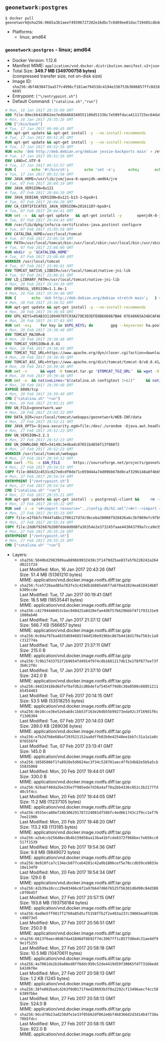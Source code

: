 ## `geonetwork:postgres`

```console
$ docker pull geonetwork@sha256:9665a3b1aeef49396727202e16dbc7c0d69ee01dac719485cdbde8bb4105e31b
```

-	Platforms:
	-	linux; amd64

### `geonetwork:postgres` - linux; amd64

-	Docker Version: 1.12.6
-	Manifest MIME: `application/vnd.docker.distribution.manifest.v2+json`
-	Total Size: **349.7 MB (349700758 bytes)**  
	(compressed transfer size, not on-disk size)
-	Image ID: `sha256:dbf4838473aa57fc4996cf181ae794510c4194e336753b3606857ffc0d186695`
-	Entrypoint: `["\/entrypoint.sh"]`
-	Default Command: `["catalina.sh","run"]`

```dockerfile
# Mon, 16 Jan 2017 20:35:09 GMT
ADD file:89ecb642d662ee7edbb868340551106d51336c7e589fdaca4111725ec64da957 in / 
# Mon, 16 Jan 2017 20:35:16 GMT
CMD ["/bin/bash"]
# Tue, 17 Jan 2017 00:00:45 GMT
RUN apt-get update && apt-get install -y --no-install-recommends 		ca-certificates 		curl 		wget 	&& rm -rf /var/lib/apt/lists/*
# Tue, 17 Jan 2017 00:51:05 GMT
RUN apt-get update && apt-get install -y --no-install-recommends 		bzip2 		unzip 		xz-utils 	&& rm -rf /var/lib/apt/lists/*
# Tue, 17 Jan 2017 00:52:56 GMT
RUN echo 'deb http://deb.debian.org/debian jessie-backports main' > /etc/apt/sources.list.d/jessie-backports.list
# Tue, 17 Jan 2017 00:52:56 GMT
ENV LANG=C.UTF-8
# Tue, 17 Jan 2017 00:52:57 GMT
RUN { 		echo '#!/bin/sh'; 		echo 'set -e'; 		echo; 		echo 'dirname "$(dirname "$(readlink -f "$(which javac || which java)")")"'; 	} > /usr/local/bin/docker-java-home 	&& chmod +x /usr/local/bin/docker-java-home
# Tue, 17 Jan 2017 00:52:58 GMT
ENV JAVA_HOME=/usr/lib/jvm/java-8-openjdk-amd64/jre
# Tue, 07 Feb 2017 20:04:19 GMT
ENV JAVA_VERSION=8u121
# Tue, 07 Feb 2017 20:04:20 GMT
ENV JAVA_DEBIAN_VERSION=8u121-b13-1~bpo8+1
# Tue, 07 Feb 2017 20:04:20 GMT
ENV CA_CERTIFICATES_JAVA_VERSION=20161107~bpo8+1
# Tue, 07 Feb 2017 20:04:41 GMT
RUN set -x 	&& apt-get update 	&& apt-get install -y 		openjdk-8-jre-headless="$JAVA_DEBIAN_VERSION" 		ca-certificates-java="$CA_CERTIFICATES_JAVA_VERSION" 	&& rm -rf /var/lib/apt/lists/* 	&& [ "$JAVA_HOME" = "$(docker-java-home)" ]
# Tue, 07 Feb 2017 20:04:43 GMT
RUN /var/lib/dpkg/info/ca-certificates-java.postinst configure
# Tue, 07 Feb 2017 23:05:58 GMT
ENV CATALINA_HOME=/usr/local/tomcat
# Tue, 07 Feb 2017 23:05:58 GMT
ENV PATH=/usr/local/tomcat/bin:/usr/local/sbin:/usr/local/bin:/usr/sbin:/usr/bin:/sbin:/bin
# Tue, 07 Feb 2017 23:06:00 GMT
RUN mkdir -p "$CATALINA_HOME"
# Tue, 07 Feb 2017 23:06:00 GMT
WORKDIR /usr/local/tomcat
# Tue, 07 Feb 2017 23:06:01 GMT
ENV TOMCAT_NATIVE_LIBDIR=/usr/local/tomcat/native-jni-lib
# Tue, 07 Feb 2017 23:06:01 GMT
ENV LD_LIBRARY_PATH=/usr/local/tomcat/native-jni-lib
# Mon, 20 Feb 2017 19:34:39 GMT
ENV OPENSSL_VERSION=1.1.0e-1
# Mon, 20 Feb 2017 19:34:40 GMT
RUN { 		echo 'deb http://deb.debian.org/debian stretch main'; 	} > /etc/apt/sources.list.d/stretch.list 	&& { 		echo 'Package: *'; 		echo 'Pin: release n=stretch'; 		echo 'Pin-Priority: -10'; 		echo; 		echo 'Package: openssl libssl*'; 		echo "Pin: version $OPENSSL_VERSION"; 		echo 'Pin-Priority: 990'; 	} > /etc/apt/preferences.d/stretch-openssl
# Mon, 20 Feb 2017 19:34:52 GMT
RUN apt-get update && apt-get install -y --no-install-recommends 		libapr1 		openssl="$OPENSSL_VERSION" 	&& rm -rf /var/lib/apt/lists/*
# Mon, 20 Feb 2017 19:36:58 GMT
ENV GPG_KEYS=05AB33110949707C93A279E3D3EFE6B686867BA6 07E48665A34DCAFAE522E5E6266191C37C037D42 47309207D818FFD8DCD3F83F1931D684307A10A5 541FBE7D8F78B25E055DDEE13C370389288584E7 61B832AC2F1C5A90F0F9B00A1C506407564C17A3 713DA88BE50911535FE716F5208B0AB1D63011C7 79F7026C690BAA50B92CD8B66A3AD3F4F22C4FED 9BA44C2621385CB966EBA586F72C284D731FABEE A27677289986DB50844682F8ACB77FC2E86E29AC A9C5DF4D22E99998D9875A5110C01C5A2F6059E7 DCFD35E0BF8CA7344752DE8B6FB21E8933C60243 F3A04C595DB5B6A5F1ECA43E3B7BBB100D811BBE F7DA48BB64BCB84ECBA7EE6935CD23C10D498E23
# Mon, 20 Feb 2017 19:37:03 GMT
RUN set -ex; 	for key in $GPG_KEYS; do 		gpg --keyserver ha.pool.sks-keyservers.net --recv-keys "$key"; 	done
# Mon, 20 Feb 2017 19:38:48 GMT
ENV TOMCAT_MAJOR=8
# Mon, 20 Feb 2017 19:38:48 GMT
ENV TOMCAT_VERSION=8.0.41
# Mon, 20 Feb 2017 19:38:49 GMT
ENV TOMCAT_TGZ_URL=https://www.apache.org/dyn/closer.cgi?action=download&filename=tomcat/tomcat-8/v8.0.41/bin/apache-tomcat-8.0.41.tar.gz
# Mon, 20 Feb 2017 19:38:49 GMT
ENV TOMCAT_ASC_URL=https://www.apache.org/dist/tomcat/tomcat-8/v8.0.41/bin/apache-tomcat-8.0.41.tar.gz.asc
# Mon, 20 Feb 2017 19:39:46 GMT
RUN set -x 		&& wget -O tomcat.tar.gz "$TOMCAT_TGZ_URL" 	&& wget -O tomcat.tar.gz.asc "$TOMCAT_ASC_URL" 	&& gpg --batch --verify tomcat.tar.gz.asc tomcat.tar.gz 	&& tar -xvf tomcat.tar.gz --strip-components=1 	&& rm bin/*.bat 	&& rm tomcat.tar.gz* 		&& nativeBuildDir="$(mktemp -d)" 	&& tar -xvf bin/tomcat-native.tar.gz -C "$nativeBuildDir" --strip-components=1 	&& nativeBuildDeps=" 		gcc 		libapr1-dev 		libssl-dev 		make 		openjdk-${JAVA_VERSION%%[-~bu]*}-jdk=$JAVA_DEBIAN_VERSION 	" 	&& apt-get update && apt-get install -y --no-install-recommends $nativeBuildDeps && rm -rf /var/lib/apt/lists/* 	&& ( 		export CATALINA_HOME="$PWD" 		&& cd "$nativeBuildDir/native" 		&& ./configure 			--libdir="$TOMCAT_NATIVE_LIBDIR" 			--prefix="$CATALINA_HOME" 			--with-apr="$(which apr-1-config)" 			--with-java-home="$(docker-java-home)" 			--with-ssl=yes 		&& make -j$(nproc) 		&& make install 	) 	&& apt-get purge -y --auto-remove $nativeBuildDeps 	&& rm -rf "$nativeBuildDir" 	&& rm bin/tomcat-native.tar.gz
# Mon, 20 Feb 2017 19:39:48 GMT
RUN set -e 	&& nativeLines="$(catalina.sh configtest 2>&1)" 	&& nativeLines="$(echo "$nativeLines" | grep 'Apache Tomcat Native')" 	&& nativeLines="$(echo "$nativeLines" | sort -u)" 	&& if ! echo "$nativeLines" | grep 'INFO: Loaded APR based Apache Tomcat Native library' >&2; then 		echo >&2 "$nativeLines"; 		exit 1; 	fi
# Mon, 20 Feb 2017 19:39:48 GMT
EXPOSE 8080/tcp
# Mon, 20 Feb 2017 19:39:49 GMT
CMD ["catalina.sh" "run"]
# Mon, 20 Feb 2017 23:03:31 GMT
ENV GN_FILE=geonetwork.war
# Mon, 20 Feb 2017 23:03:32 GMT
ENV DATA_DIR=/usr/local/tomcat/webapps/geonetwork/WEB-INF/data
# Mon, 27 Feb 2017 20:52:21 GMT
ENV JAVA_OPTS=-Djava.security.egd=file:/dev/./urandom -Djava.awt.headless=true -server -Xms512m -Xmx2024m -XX:NewSize=512m -XX:MaxNewSize=1024m -XX:PermSize=512m -XX:MaxPermSize=1024m -XX:+UseConcMarkSweepGC
# Mon, 27 Feb 2017 20:52:22 GMT
ENV GN_VERSION=3.2.1
# Mon, 27 Feb 2017 20:52:23 GMT
ENV GN_DOWNLOAD_MD5=54140c3e4badc87651bd656f13f860f2
# Mon, 27 Feb 2017 20:52:23 GMT
WORKDIR /usr/local/tomcat/webapps
# Mon, 27 Feb 2017 20:54:52 GMT
RUN curl -fSL -o $GN_FILE      https://sourceforge.net/projects/geonetwork/files/GeoNetwork_opensource/v${GN_VERSION}/geonetwork.war/download &&      echo "$GN_DOWNLOAD_MD5 *$GN_FILE" | md5sum -c &&      mkdir -p geonetwork &&      unzip -e $GN_FILE -d geonetwork &&      rm $GN_FILE
# Mon, 27 Feb 2017 20:54:53 GMT
COPY file:80432c4531c627e0cdf0de71c059d44a74d09bb678d0caf329b148a8f4b65fb9 in /entrypoint.sh 
# Mon, 27 Feb 2017 20:54:54 GMT
ENTRYPOINT ["/entrypoint.sh"]
# Mon, 27 Feb 2017 20:54:54 GMT
CMD ["catalina.sh" "run"]
# Mon, 27 Feb 2017 20:55:21 GMT
RUN apt-get update && apt-get install -y postgresql-client &&     rm -rf /var/lib/apt/lists/*
# Mon, 27 Feb 2017 20:55:22 GMT
RUN sed -i -e 's#<import resource="../config-db/h2.xml"/>#<!--<import resource="../config-db/h2.xml"/> -->#g' $CATALINA_HOME/webapps/geonetwork/WEB-INF/config-node/srv.xml && sed -i -e 's#<!--<import resource="../config-db/postgres.xml"/>-->#<import resource="../config-db/postgres.xml"/>#g' $CATALINA_HOME/webapps/geonetwork/WEB-INF/config-node/srv.xml
# Mon, 27 Feb 2017 20:55:23 GMT
COPY file:e2fbb7cf0447a8bc2706127d7dc9bceba30008f926826a6c3bf869efc97b906d in /usr/local/tomcat/webapps/geonetwork/WEB-INF/config-db/jdbc.properties 
# Mon, 27 Feb 2017 20:55:24 GMT
COPY file:2dd6f92687b208fdde8d0d8fa36354e2e373245faae443043799a7cca9e3538a in /entrypoint.sh 
# Mon, 27 Feb 2017 20:55:24 GMT
ENTRYPOINT ["/entrypoint.sh"]
# Mon, 27 Feb 2017 20:55:25 GMT
CMD ["catalina.sh" "run"]
```

-	Layers:
	-	`sha256:5040bd2983909aa8896b9932438c3f1479d25ae837a5f6220242a264d0221f2d`  
		Last Modified: Mon, 16 Jan 2017 20:43:26 GMT  
		Size: 51.4 MB (51361210 bytes)  
		MIME: application/vnd.docker.image.rootfs.diff.tar.gzip
	-	`sha256:fce5728aad85a763fe3c419db16885eb6f7a670a42824ea618414b8fb309ccde`  
		Last Modified: Tue, 17 Jan 2017 00:19:41 GMT  
		Size: 18.5 MB (18535441 bytes)  
		MIME: application/vnd.docker.image.rootfs.diff.tar.gzip
	-	`sha256:c42794440453cbec048425a8d20efae4d6f57b629bbbf4f1793131e91088eb46`  
		Last Modified: Tue, 17 Jan 2017 21:37:12 GMT  
		Size: 566.7 KB (566657 bytes)  
		MIME: application/vnd.docker.image.rootfs.diff.tar.gzip
	-	`sha256:0c0da797ba4835d69468574d4530e9196bc867b4418d179a7563c1a9c312774a`  
		Last Modified: Tue, 17 Jan 2017 21:37:11 GMT  
		Size: 215.0 B  
		MIME: application/vnd.docker.image.rootfs.diff.tar.gzip
	-	`sha256:7c9b17433752f2b9654fd4914f974c8b1681217db13e1f8f877ee73f3b0c2f0c`  
		Last Modified: Tue, 17 Jan 2017 21:37:10 GMT  
		Size: 242.0 B  
		MIME: application/vnd.docker.image.rootfs.diff.tar.gzip
	-	`sha256:d4d33418bd6dfef0afdb2cd8bdefaf5454f79d8c30a0500c68851211b5454483`  
		Last Modified: Tue, 07 Feb 2017 20:14:15 GMT  
		Size: 53.5 MB (53518255 bytes)  
		MIME: application/vnd.docker.image.rootfs.diff.tar.gzip
	-	`sha256:0e10cce36e52ebab8c1bb53f163e26db55b99273eda92c3f169d1f6cf13d6304`  
		Last Modified: Tue, 07 Feb 2017 20:14:03 GMT  
		Size: 289.0 KB (289036 bytes)  
		MIME: application/vnd.docker.image.rootfs.diff.tar.gzip
	-	`sha256:e7b2d7b8e68baf293521152aa8dffb02b9e42548ee1bb7c31a1a1a0c076556f4`  
		Last Modified: Tue, 07 Feb 2017 23:13:41 GMT  
		Size: 145.0 B  
		MIME: application/vnd.docker.image.rootfs.diff.tar.gzip
	-	`sha256:10585866f1fa8928e5d6624ac3f34c528781aec4ffb34b82e5b5a5cb55835068`  
		Last Modified: Mon, 20 Feb 2017 19:44:01 GMT  
		Size: 330.0 B  
		MIME: application/vnd.docker.image.rootfs.diff.tar.gzip
	-	`sha256:928abf40da2be335e7f905ede7d38a4af78a2bb4336c052c3b2177fd48c5f4cc`  
		Last Modified: Mon, 20 Feb 2017 19:44:05 GMT  
		Size: 11.2 MB (11237105 bytes)  
		MIME: application/vnd.docker.image.rootfs.diff.tar.gzip
	-	`sha256:4555eca80ef24b306291787224081df58bfc4ed661743c2f9cc1ef7b7ee2190b`  
		Last Modified: Mon, 20 Feb 2017 19:48:20 GMT  
		Size: 113.2 KB (113185 bytes)  
		MIME: application/vnd.docker.image.rootfs.diff.tar.gzip
	-	`sha256:a2b4ccb256d8ec8b4b159d58aa13ba41bfcde8372f966becfe656cc0517f1539`  
		Last Modified: Mon, 20 Feb 2017 19:54:36 GMT  
		Size: 9.8 MB (9849072 bytes)  
		MIME: application/vnd.docker.image.rootfs.diff.tar.gzip
	-	`sha256:8e910fca7c134ecb077ceb4201c42a0b1806cef5e78ccdb59ce9033e18e134f0`  
		Last Modified: Mon, 20 Feb 2017 19:54:34 GMT  
		Size: 129.0 B  
		MIME: application/vnd.docker.image.rootfs.diff.tar.gzip
	-	`sha256:42b39a10ccc29e03466c6f2a97b647d6676525f56301d6d90c84d388c8f0b45f`  
		Last Modified: Mon, 27 Feb 2017 20:57:15 GMT  
		Size: 193.8 MB (193756184 bytes)  
		MIME: application/vnd.docker.image.rootfs.diff.tar.gzip
	-	`sha256:8ad8e5ff981ff2760a85d5cf5158ffb2f2e493a237c39065ea0fd10bc40873e5`  
		Last Modified: Mon, 27 Feb 2017 20:56:51 GMT  
		Size: 250.0 B  
		MIME: application/vnd.docker.image.rootfs.diff.tar.gzip
	-	`sha256:6613f0aec40d67da418d6df8b92f74c3967ff1c8577d0edc31ae4df99e1f5255`  
		Last Modified: Mon, 27 Feb 2017 20:58:18 GMT  
		Size: 10.5 MB (10470611 bytes)  
		MIME: application/vnd.docker.image.rootfs.diff.tar.gzip
	-	`sha256:4a7081da1b10a86ed8ff6ddc950c52de4419d59f30065fd773166eddb42d6f8e`  
		Last Modified: Mon, 27 Feb 2017 20:58:13 GMT  
		Size: 1.2 KB (1245 bytes)  
		MIME: application/vnd.docker.image.rootfs.diff.tar.gzip
	-	`sha256:38fe802badcd263f0d0171f4ed28693b3f8a2292cf13496aecf4cc58b3897bbe`  
		Last Modified: Mon, 27 Feb 2017 20:58:13 GMT  
		Size: 524.0 B  
		MIME: application/vnd.docker.image.rootfs.diff.tar.gzip
	-	`sha256:9dcd70b23ad230dfe1e33f05b62df062e6bf4b8366d2d3d14b47738a78b5fdcc`  
		Last Modified: Mon, 27 Feb 2017 20:58:15 GMT  
		Size: 922.0 B  
		MIME: application/vnd.docker.image.rootfs.diff.tar.gzip
